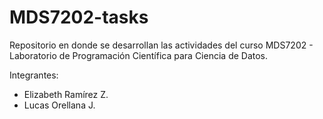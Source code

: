 # MDS7202-tasks
Repositorio en donde se desarrollan las actividades del curso MDS7202 - Laboratorio de Programación Científica para Ciencia de Datos.

Integrantes:
* Elizabeth Ramírez Z.
* Lucas Orellana J.

